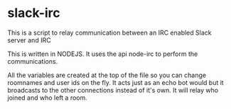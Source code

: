 # slack-irc
This is a script to relay communication between an IRC enabled Slack server and IRC

This is written in NODEJS.   It uses the api node-irc to perform the communications.

All the variables are created at the top of the file so you can change roomnames and user ids on the fly.  It acts just as an echo bot would but it broadcasts to the other connections instead of it's own.   It will relay who joined and who left a room.
